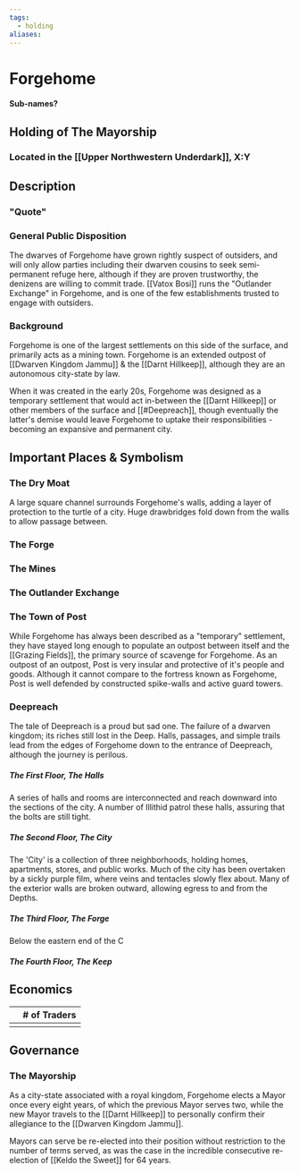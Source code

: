 ```yaml
---
tags:
  - holding
aliases:
---
```

# Forgehome
#### Sub-names?
## Holding of The Mayorship
### Located in the [[Upper Northwestern Underdark]], X:Y
## Description
### "Quote"

### General Public Disposition
The dwarves of Forgehome have grown rightly suspect of outsiders, and will only allow parties including their dwarven cousins to seek semi-permanent refuge here, although if they are proven trustworthy, the denizens are willing to commit trade. [[Vatox Bosi]] runs the "Outlander Exchange" in Forgehome, and is one of the few establishments trusted to engage with outsiders.

### Background
Forgehome is one of the largest settlements on this side of the surface, and primarily acts as a mining town. Forgehome is an extended outpost of [[Dwarven Kingdom Jammu]] & the [[Darnt Hillkeep]], although they are an autonomous city-state by law.

When it was created in the early 20s, Forgehome was designed as a temporary settlement that would act in-between the [[Darnt Hillkeep]] or other members of the surface and [[#Deepreach]], though eventually the latter's demise would leave Forgehome to uptake their responsibilities - becoming an expansive and permanent city.

## Important Places & Symbolism
### The Dry Moat
A large square channel surrounds Forgehome's walls, adding a layer of protection to the turtle of a city. Huge drawbridges fold down from the walls to allow passage between.

### The Forge


### The Mines


### The Outlander Exchange


### The Town of Post
While Forgehome has always been described as a "temporary" settlement, they have stayed long enough to populate an outpost between itself and the [[Grazing Fields]], the primary source of scavenge for Forgehome. As an outpost of an outpost, Post is very insular and protective of it's people and goods. Although it cannot compare to the fortress known as Forgehome, Post is well defended by constructed spike-walls and active guard towers.

### Deepreach
The tale of Deepreach is a proud but sad one. The failure of a dwarven kingdom; its riches still lost in the Deep. Halls, passages, and simple trails lead from the edges of Forgehome down to the entrance of Deepreach, although the journey is perilous. 

##### The First Floor, The Halls
A series of halls and rooms are interconnected and reach downward into the sections of the city. A number of Illithid patrol these halls, assuring that the bolts are still tight.

##### The Second Floor, The City 
The 'City' is a collection of three neighborhoods, holding homes, apartments, stores, and public works. Much of the city has been overtaken by a sickly purple film, where veins and tentacles slowly flex about. Many of the exterior walls are broken outward, allowing egress to and from the Depths. 

##### The Third Floor, The Forge
Below the eastern end of the C

##### The Fourth Floor, The Keep

## Economics
|     | # of Traders |
| --- | ------------ |
|     |              |

## Governance
### The Mayorship
As a city-state associated with a royal kingdom, Forgehome elects a Mayor once every eight years, of which the previous Mayor serves two, while the new Mayor travels to the [[Darnt Hillkeep]] to personally confirm their allegiance to the [[Dwarven Kingdom Jammu]].

Mayors can serve be re-elected into their position without restriction to the number of terms served, as was the case in the incredible consecutive re-election of [[Keldo the Sweet]] for 64 years.